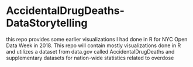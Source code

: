 # AccidentalDrugDeaths-DataStorytelling
this repo provides some earlier visualizations I had done in R for NYC Open Data Week in 2018.
This repo will contain mostly visualizations done in R and utilizes a dataset from data.gov called AccidentalDrugDeaths and supplementary datasets for nation-wide statistics related to overdose

